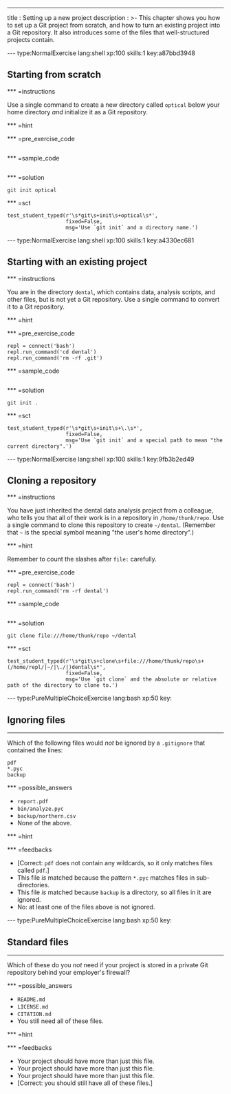 ---
title       : Setting up a new project
description : >-
  This chapter shows you how to set up a Git project from scratch, and
  how to turn an existing project into a Git repository.  It also
  introduces some of the files that well-structured projects contain.

--- type:NormalExercise lang:shell xp:100 skills:1 key:a87bbd3948
## Starting from scratch

*** =instructions

Use a single command to create a new directory called `optical` below your home directory
*and* initialize it as a Git repository.

*** =hint

*** =pre_exercise_code
```{shell}

```

*** =sample_code
```{shell}

```

*** =solution
```{shell}
git init optical
```

*** =sct
```{python}
test_student_typed(r'\s*git\s+init\s+optical\s*',
                   fixed=False,
                   msg='Use `git init` and a directory name.')
```

<!-- -------------------------------------------------------------------------------- -->

--- type:NormalExercise lang:shell xp:100 skills:1 key:a4330ec681
## Starting with an existing project

*** =instructions

You are in the directory `dental`,
which contains data, analysis scripts, and other files,
but is not yet a Git repository.
Use a single command to convert it to a Git repository.

*** =hint

*** =pre_exercise_code
```{shell}
repl = connect('bash')
repl.run_command('cd dental')
repl.run_command('rm -rf .git')
```

*** =sample_code
```{shell}

```

*** =solution
```{shell}
git init .
```

*** =sct
```{python}
test_student_typed(r'\s*git\s+init\s+\.\s*',
                   fixed=False,
                   msg='Use `git init` and a special path to mean "the current directory".')
```

<!-- -------------------------------------------------------------------------------- -->

--- type:NormalExercise lang:shell xp:100 skills:1 key:9fb3b2ed49
## Cloning a repository

*** =instructions

You have just inherited the dental data analysis project from a colleague,
who tells you that all of their work is in a repository in `/home/thunk/repo`.
Use a single command to clone this repository to create `~/dental`.
(Remember that `~` is the special symbol meaning "the user's home directory".)

*** =hint

Remember to count the slashes after `file:` carefully.

*** =pre_exercise_code
```{shell}
repl = connect('bash')
repl.run_command('rm -rf dental')
```

*** =sample_code
```{shell}

```

*** =solution
```{shell}
git clone file:///home/thunk/repo ~/dental
```

*** =sct
```{python}
test_student_typed(r'\s*git\s+clone\s+file:///home/thunk/repo\s+(/home/repl/|~/|\./|)dental\s*',
                   fixed=False,
                   msg='Use `git clone` and the absolute or relative path of the directory to clone to.')
```

<!-- -------------------------------------------------------------------------------- -->

--- type:PureMultipleChoiceExercise lang:bash xp:50 key:
## Ignoring files

<hr>

Which of the following files would *not* be ignored by a `.gitignore` that contained the lines:

```
pdf
*.pyc
backup
```

*** =possible_answers
- `report.pdf`
- `bin/analyze.pyc`
- `backup/northern.csv`
- None of the above.

*** =hint

*** =feedbacks
- [Correct: `pdf` does not contain any wildcards, so it only matches files called `pdf`.]
- This file *is* matched because the pattern `*.pyc` matches files in sub-directories.
- This file *is* matched because `backup` is a directory, so all files in it are ignored.
- No: at least one of the files above is not ignored.

<!-- -------------------------------------------------------------------------------- -->

--- type:PureMultipleChoiceExercise lang:bash xp:50 key:
## Standard files

<hr>

Which of these do you *not* need if your project is stored in a private Git repository
behind your employer's firewall?

*** =possible_answers
- `README.md`
- `LICENSE.md`
- `CITATION.md`
- You still need all of these files.

*** =hint

*** =feedbacks
- Your project should have more than just this file.
- Your project should have more than just this file.
- Your project should have more than just this file.
- [Correct: you should still have all of these files.]

